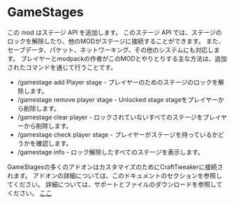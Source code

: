 # GameStages

この mod はステージ API を追加します。 このステージ API では、ステージのロックを解除したり、他のMODがステージに接続することができます。 また、セーブデータ、パケット、ネットワーキング、その他のシステムにも対応します。 プレイヤーとmodpackの作者がこのMODとやりとりする主な方法は、追加されたコマンドを通じて行うことです。

- /gamestage add Player stage - プレイヤーのためのステージのロックを解除します。
- /gamestage remove player stage - Unlocked stage stageをプレイヤーから削除します。
- /gamestage clear player - ロックされていないすべてのステージをプレイヤーから削除します。
- /gamestage check player stage - プレイヤーがステージを持っているかどうかを確認します。 
- /gamestage info - ロック解除したすべてのステージを表示します。 

GameStagesの多くのアドオンはカスタマイズのためにCraftTweakerに接続されます。 アドオンの詳細については、このドキュメントのセクションを参照してください。 詳細については、サポートとファイルのダウンロードを参照してください。 [ここ](https://minecraft.curseforge.com/projects/game-stages)